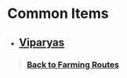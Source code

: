 # Common Items

- ## [Viparyas](/Farming%20Routes/Sumeru/Viparyas/readme.md)

> ### [Back to Farming Routes](/Farming%20Routes/readme.md)
